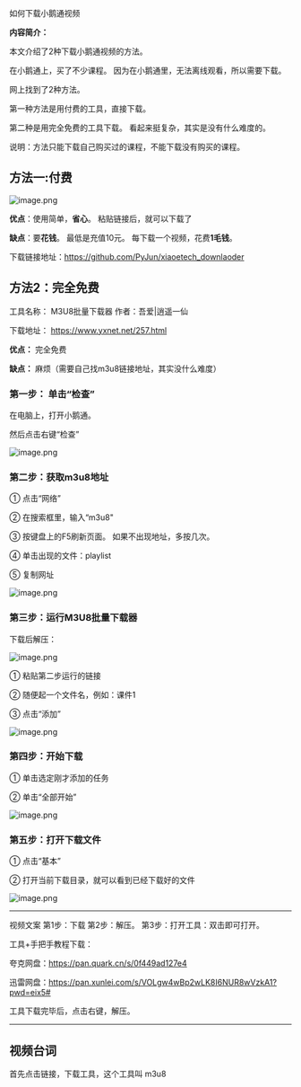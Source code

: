 如何下载小鹅通视频

**内容简介：**

本文介绍了2种下载小鹅通视频的方法。 

在小鹅通上，买了不少课程。 因为在小鹅通里，无法离线观看，所以需要下载。 

网上找到了2种方法。 

第一种方法是用付费的工具，直接下载。 

第二种是用完全免费的工具下载。 看起来挺复杂，其实是没有什么难度的。 

说明：方法只能下载自己购买过的课程，不能下载没有购买的课程。 

## 方法一:付费

![image.png](https://mdnice007.oss-cn-beijing.aliyuncs.com/obsidian/202410101514877.png)


**优点**：使用简单，**省心**。 粘贴链接后，就可以下载了

**缺点**：要**花钱**。  最低是充值10元。 每下载一个视频，花费**1毛钱**。 

下载链接地址：https://github.com/PyJun/xiaoetech_downlaoder

## 方法2：完全免费

工具名称： M3U8批量下载器    作者：吾爱|逍遥一仙

下载地址： https://www.yxnet.net/257.html

**优点：**  完全免费

**缺点：**  麻烦（需要自己找m3u8链接地址，其实没什么难度）


### 第一步： 单击“检查”

在电脑上，打开小鹅通。 

然后点击右键“检查”

![image.png](https://mdnice007.oss-cn-beijing.aliyuncs.com/obsidian/202410101534656.png)

### 第二步：获取m3u8地址

① 点击“网络”

② 在搜索框里，输入“m3u8"

③ 按键盘上的F5刷新页面。 如果不出现地址，多按几次。

④ 单击出现的文件：playlist

⑤ 复制网址

![image.png](https://mdnice007.oss-cn-beijing.aliyuncs.com/obsidian/202410101539266.png)

### 第三步：运行M3U8批量下载器  

下载后解压：

![image.png](https://mdnice007.oss-cn-beijing.aliyuncs.com/obsidian/202410101542819.png)

① 粘贴第二步运行的链接

② 随便起一个文件名，例如：课件1

③ 点击“添加”


![image.png](https://mdnice007.oss-cn-beijing.aliyuncs.com/obsidian/202410101530731.png)


### 第四步：开始下载

① 单击选定刚才添加的任务

② 单击“全部开始”

![image.png](https://mdnice007.oss-cn-beijing.aliyuncs.com/obsidian/202410101532765.png)


### 第五步：打开下载文件

① 点击“基本”

② 打开当前下载目录，就可以看到已经下载好的文件






![image.png](https://mdnice007.oss-cn-beijing.aliyuncs.com/obsidian/202410101525055.png)







----

视频文案
第1步：下载
第2步：解压。
第3步：打开工具：双击即可打开。 

工具+手把手教程下载：

夸克网盘：https://pan.quark.cn/s/0f449ad127e4

迅雷网盘：https://pan.xunlei.com/s/VOLgw4wBp2wLK8I6NUR8wVzkA1?pwd=eix5#



工具下载完毕后，点击右键，解压。


---
## 视频台词

首先点击链接，下载工具，这个工具叫 m3u8




